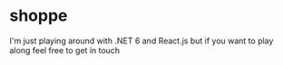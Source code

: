 # shoppe
I'm just playing around with .NET 6 and React.js but if you want to play along feel free to get in touch
